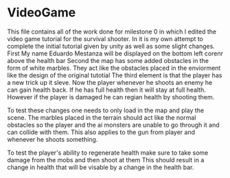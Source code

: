 # VideoGame

This file contains all of the work done for milestone 0 in which I edited the video game tutorial for the survival shooter.
In it is my own attempt to complete the initial tutorial given by unity as well as some slight changes. 
First My name Eduardo Mestanza will be displayed on the bottom left corenr above the health bar
Second the map has some added obstacles in the form of white marbles. They act like the obstacles placed in the enviorment
like the design of the original tutotial
The third element is that the player has a new trick up it sleve. Now the player whenever he shoots an enemy he can gain
health back. If he has full health then it will stay at full health. However if the player is damaged he can regian health
by shooting them.

To test these changes one needs to only load in the map and play the scene. The marbles placed in the terrain should act
like the normal obstacles so the player and the ai monsters are unable to go through it and can collide with them. 
This also applies to the gun from player and whenever he shoots something.

To test the player's ability to regenerate health make sure to take some damage from the mobs and then shoot at them
This should result in a change in health that will be visable by a change in the health bar.
